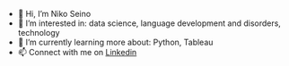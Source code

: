 - 👋 Hi, I’m Niko Seino
- 👀 I’m interested in: data science, language development and disorders, technology
- 🌱 I’m currently learning more about: Python, Tableau
- 📫 Connect with me on [Linkedin](https://www.linkedin.com/in/nijiko-s-7024b690/) 

<!---
NikoSeino/NikoSeino is a ✨ special ✨ repository because its `README.md` (this file) appears on your GitHub profile.
You can click the Preview link to take a look at your changes.
--->
